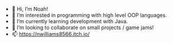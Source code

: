- 👋 Hi, I’m Noah!
- 👀 I’m interested in programming with high level OOP languages.
- 🌱 I’m currently learning development with Java.
- 💞️ I’m looking to collaborate on small projects / game jams!
- 📫 https://nwilliams8566.itch.io/
